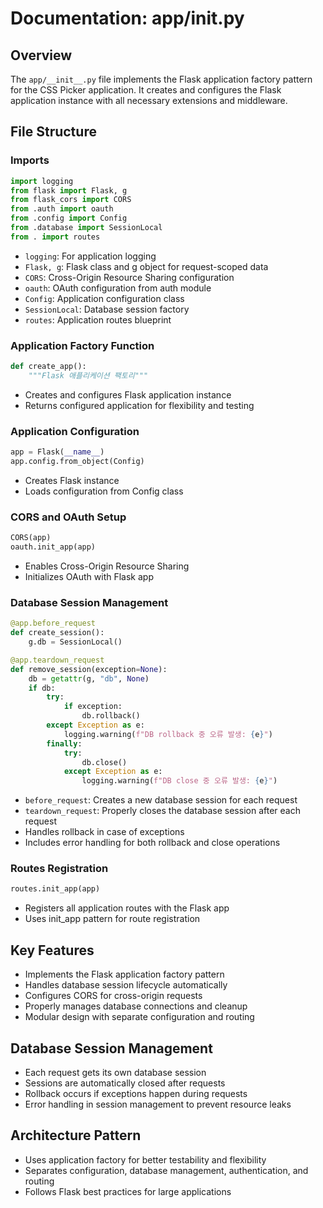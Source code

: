 # Documentation: app/__init__.py

## Overview
The `app/__init__.py` file implements the Flask application factory pattern for the CSS Picker application. It creates and configures the Flask application instance with all necessary extensions and middleware.

## File Structure

### Imports
```python
import logging
from flask import Flask, g
from flask_cors import CORS
from .auth import oauth
from .config import Config
from .database import SessionLocal
from . import routes
```
- `logging`: For application logging
- `Flask, g`: Flask class and g object for request-scoped data
- `CORS`: Cross-Origin Resource Sharing configuration
- `oauth`: OAuth configuration from auth module
- `Config`: Application configuration class
- `SessionLocal`: Database session factory
- `routes`: Application routes blueprint

### Application Factory Function
```python
def create_app():
    """Flask 애플리케이션 팩토리"""
```
- Creates and configures Flask application instance
- Returns configured application for flexibility and testing

### Application Configuration
```python
app = Flask(__name__)
app.config.from_object(Config)
```
- Creates Flask instance
- Loads configuration from Config class

### CORS and OAuth Setup
```python
CORS(app)
oauth.init_app(app)
```
- Enables Cross-Origin Resource Sharing
- Initializes OAuth with Flask app

### Database Session Management
```python
@app.before_request
def create_session():
    g.db = SessionLocal()

@app.teardown_request
def remove_session(exception=None):
    db = getattr(g, "db", None)
    if db:
        try:
            if exception:
                db.rollback()
        except Exception as e:
            logging.warning(f"DB rollback 중 오류 발생: {e}")
        finally:
            try:
                db.close()
            except Exception as e:
                logging.warning(f"DB close 중 오류 발생: {e}")
```
- `before_request`: Creates a new database session for each request
- `teardown_request`: Properly closes the database session after each request
- Handles rollback in case of exceptions
- Includes error handling for both rollback and close operations

### Routes Registration
```python
routes.init_app(app)
```
- Registers all application routes with the Flask app
- Uses init_app pattern for route registration

## Key Features
- Implements the Flask application factory pattern
- Handles database session lifecycle automatically
- Configures CORS for cross-origin requests
- Properly manages database connections and cleanup
- Modular design with separate configuration and routing

## Database Session Management
- Each request gets its own database session
- Sessions are automatically closed after requests
- Rollback occurs if exceptions happen during requests
- Error handling in session management to prevent resource leaks

## Architecture Pattern
- Uses application factory for better testability and flexibility
- Separates configuration, database management, authentication, and routing
- Follows Flask best practices for large applications
